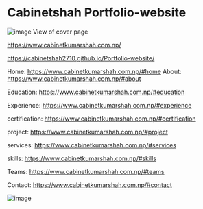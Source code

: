 # Cabinetshah Portfolio-website 
![image](https://user-images.githubusercontent.com/53578487/151111679-53f9d4ad-3348-4679-a914-522ee802e893.png)
View of cover page

https://www.cabinetkumarshah.com.np/

https://cabinetshah2710.github.io/Portfolio-website/

Home:
https://www.cabinetkumarshah.com.np/#home
About:
https://www.cabinetkumarshah.com.np/#about

Education:
https://www.cabinetkumarshah.com.np/#education

Experience:
https://www.cabinetkumarshah.com.np/#experience

certification:
https://www.cabinetkumarshah.com.np/#certification

project:
https://www.cabinetkumarshah.com.np/#project

services:
https://www.cabinetkumarshah.com.np/#services

skills:
https://www.cabinetkumarshah.com.np/#skills

Teams:
https://www.cabinetkumarshah.com.np/#teams

Contact:
https://www.cabinetkumarshah.com.np/#contact


![image](https://user-images.githubusercontent.com/53578487/151112571-29aeccee-5040-45a6-a9f2-055e17d2d3a9.png)

